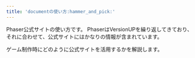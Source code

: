 ```yaml
---
title: 'documentの使い方:hammer_and_pick:'
---
```


Phaser公式サイトの使い方です。
PhaserはVersionUPを繰り返してきており、
それに合わせて、公式サイトにはかなりの情報が含まれています。

ゲーム制作時にどのように公式サイトを活用するかを解説します。


